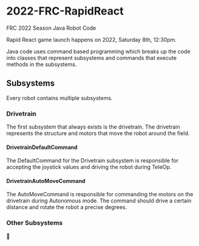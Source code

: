# 2022-FRC-RapidReact
FRC 2022 Season Java Robot Code

Rapid React game launch happens on 2022, Saturday 8th, 12:30pm.

Java code uses command based programming which breaks up the code into classes that represent subsystems and commands that execute methods in the subsystems.
## Subsystems

Every robot contains multiple subsystems. 
### Drivetrain
The first subsystem that always exists is the drivetrain. The drivetrain represents the structure and motors that move the robot around the field.
#### DrivetrainDefaultCommand
The DefaultCommand for the Drivetrain subsystem is responsible for accepting the joystick values and driving the robot during TeleOp.
#### DrivetrainAutoMoveCommand
The AutoMoveCommand is responsible for commanding the motors on the drivetrain during Autonomous mode. The command should drive a certain distance and rotate the robot a precise degrees. 
### Other Subsystems
🤖
